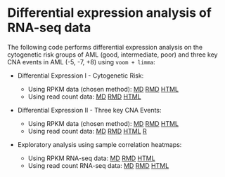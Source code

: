 Differential expression analysis of RNA-seq data
================================================

The following code performs differential expression analysis on the cytogenetic risk groups of AML (good, intermediate, poor) and three key CNA events in AML (-5, -7, +8) using `voom + limma`:

  - Differential Expression I - Cytogenetic Risk:
      - Using RPKM data (chosen method): [MD](https://github.com/rdocking/stat540-group-project-aml-cnv/blob/master/code/diff_expr_analysis/diff_expr_rna_seq_rpkm.md) [RMD](https://github.com/rdocking/stat540-group-project-aml-cnv/blob/master/code/diff_expr_analysis/diff_expr_rna_seq_rpkm.Rmd) [HTML](https://github.com/rdocking/stat540-group-project-aml-cnv/blob/master/code/diff_expr_analysis/diff_expr_rna_seq_rpkm.html)
      - Using read count data: [MD](https://github.com/rdocking/stat540-group-project-aml-cnv/blob/master/code/diff_expr_analysis/diff_expr_rna_seq_read_count.md) [RMD](https://github.com/rdocking/stat540-group-project-aml-cnv/blob/master/code/diff_expr_analysis/diff_expr_rna_seq_read_count.Rmd) [HTML](https://github.com/rdocking/stat540-group-project-aml-cnv/blob/master/code/diff_expr_analysis/diff_expr_rna_seq_read_count.html)

  - Differential Expression II - Three key CNA Events: 
      - Using RPKM data (chosen method): [MD](https://github.com/rdocking/stat540-group-project-aml-cnv/blob/master/code/diff_expr_analysis/Bayly_rna_seq_diff_exp_analysis.md) [RMD](https://github.com/rdocking/stat540-group-project-aml-cnv/blob/master/code/diff_expr_analysis/Bayly_rna_seq_diff_exp_analysis.Rmd) [HTML](https://github.com/rdocking/stat540-group-project-aml-cnv/blob/master/code/diff_expr_analysis/Bayly_rna_seq_diff_exp_analysis.html)
      - Using read count data: [MD](https://github.com/rdocking/stat540-group-project-aml-cnv/blob/master/code/Bayly_rna_seq_diff_exp_analysis.md) [RMD](https://github.com/rdocking/stat540-group-project-aml-cnv/blob/master/code/Bayly_rna_seq_diff_exp_analysis.Rmd) [HTML](https://github.com/rdocking/stat540-group-project-aml-cnv/blob/master/code/Bayly_rna_seq_diff_exp_analysis.html) [R](https://github.com/rdocking/stat540-group-project-aml-cnv/blob/master/code/Bayly_rna_seq_diff_exp_analysis.R)

  - Exploratory analysis using sample correlation heatmaps:
      - Using RPKM RNA-seq data: [MD](https://github.com/rdocking/stat540-group-project-aml-cnv/blob/master/code/diff_expr_analysis/Bayly_correlation_heatmaps.md) [RMD](https://github.com/rdocking/stat540-group-project-aml-cnv/blob/master/code/diff_expr_analysis/Bayly_correlation_heatmaps.Rmd) [HTML](https://github.com/rdocking/stat540-group-project-aml-cnv/blob/master/code/diff_expr_analysis/Bayly_correlation_heatmaps.html)
      - Using read count RNA-seq data: [MD](https://github.com/rdocking/stat540-group-project-aml-cnv/blob/master/code/rna_seq_count_data_corr_heatmap.md) [RMD](https://github.com/rdocking/stat540-group-project-aml-cnv/blob/master/code/rna_seq_count_data_corr_heatmap.Rmd) [HTML](https://github.com/rdocking/stat540-group-project-aml-cnv/blob/master/code/rna_seq_count_data_corr_heatmap.html)
